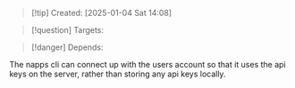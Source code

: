 
>[!tip] Created: [2025-01-04 Sat 14:08]

>[!question] Targets: 

>[!danger] Depends: 

The napps cli can connect up with the users account so that it uses the api keys on the server, rather than storing any api keys locally.